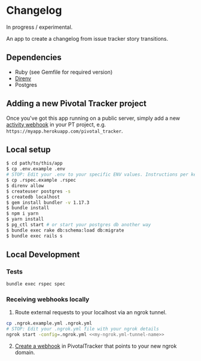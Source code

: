 # Changelog

In progress / experimental.

An app to create a changelog from issue tracker story transitions.

## Dependencies

- Ruby (see Gemfile for required version)
- [Direnv](https://direnv.net/docs/installation.html)
- Postgres

## Adding a new Pivotal Tracker project

Once you've got this app running on a public server, simply add a new [activity webhook](https://www.pivotaltracker.com/help/articles/activity_webhook/) in
your PT project, e.g. `https://myapp.herokuapp.com/pivotal_tracker`.

## Local setup

```bash
$ cd path/to/this/app
$ cp .env.example .env
# STOP: Edit your .env to your specific ENV values. Instructions per key are inlined in the doc
$ cp .rspec.example .rspec
$ direnv allow
$ createuser postgres -s
$ createdb localhost
$ gem install bundler -v 1.17.3
$ bundle install
$ npm i yarn
$ yarn install
$ pg_ctl start # or start your postgres db another way
$ bundle exec rake db:schema:load db:migrate
$ bundle exec rails s
```

## Local Development

### Tests

```bash
bundle exec rspec spec
```

### Receiving webhooks locally

1. Route external requests to your localhost via an ngrok tunnel.

```bash
cp .ngrok.example.yml .ngrok.yml
# STOP: Edit your .ngrok.yml file with your ngrok details
ngrok start -config=.ngrok.yml <<my-ngrok.yml-tunnel-name>>
```

2. [Create a webhook](https://www.pivotaltracker.com/help/articles/activity_webhook/) in PivotalTracker that points to your new ngrok domain.
